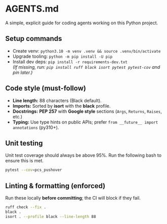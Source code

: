 # AGENTS.md

A simple, explicit guide for coding agents working on this Python project.

## Setup commands
- Create venv: `python3.10 -m venv .venv && source .venv/bin/activate`
- Upgrade tooling: `python -m pip install -U pip`
- Install dev deps: `pip install -r requirements-dev.txt`  
  *(If missing, run: `pip install ruff black isort pytest pytest-cov` and pin later.)*

## Code style (must-follow)
- **Line length:** 88 characters (Black default).
- **Imports:** Sorted by **isort** with the **black** profile.
- **Docstrings:** **PEP 257** with **Google style** sections (`Args`, `Returns`, `Raises`, etc.)
- **Typing:** Use type hints on public APIs; prefer `from __future__ import annotations` (py310+).

## Unit testing 

Unit test coverage should always be above 95%. Run the following bash to ensure this is met.

```bash
pytest --cov=pcs_pushover
```

## Linting & formatting (enforced)
Run these locally **before committing**; the CI will block if they fail.

```bash
ruff check --fix .
black .
isort . --profile black --line-length 88
```
